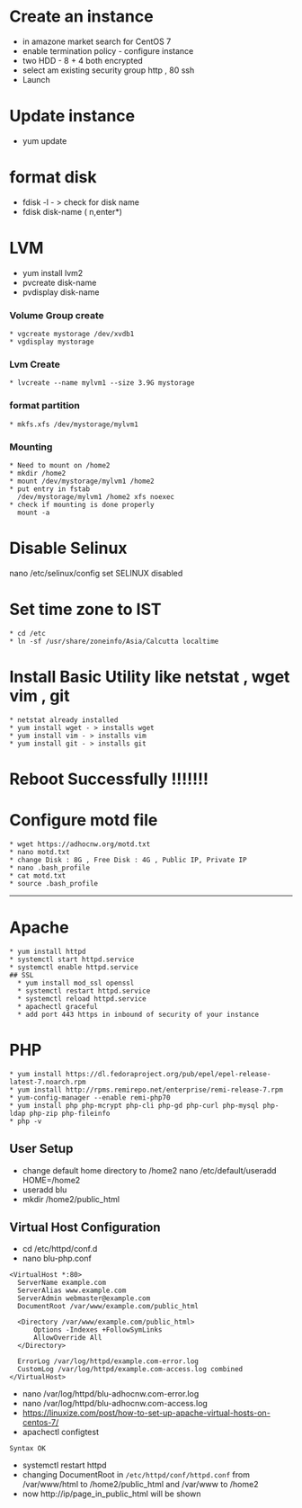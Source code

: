 # Create an instance
  * in amazone market search for CentOS 7
  * enable termination policy - configure instance
  * two HDD - 8 + 4 both encrypted
  * select am existing security group http , 80 ssh
  * Launch
# Update instance
  * yum update
# format disk
  * fdisk -l - > check for disk name
  *  fdisk disk-name ( n,enter*)
# LVM
  * yum install lvm2
  * pvcreate disk-name
  * pvdisplay disk-name
  ### Volume Group create
    * vgcreate mystorage /dev/xvdb1
    * vgdisplay mystorage

  ### Lvm Create
    * lvcreate --name mylvm1 --size 3.9G mystorage
  ### format partition
    * mkfs.xfs /dev/mystorage/mylvm1
  ### Mounting
    * Need to mount on /home2
    * mkdir /home2
    * mount /dev/mystorage/mylvm1 /home2
    * put entry in fstab
      /dev/mystorage/mylvm1 /home2 xfs noexec
    * check if mounting is done properly
      mount -a
  # Disable Selinux
   nano /etc/selinux/config
   set SELINUX disabled
  # Set time zone to IST
    * cd /etc
    * ln -sf /usr/share/zoneinfo/Asia/Calcutta localtime
  # Install Basic Utility like netstat , wget vim , git
    * netstat already installed
    * yum install wget - > installs wget
    * yum install vim - > installs vim
    * yum install git - > installs git
  # Reboot Successfully !!!!!!!
  # Configure motd file
    * wget https://adhocnw.org/motd.txt
    * nano motd.txt
    * change Disk : 8G , Free Disk : 4G , Public IP, Private IP
    * nano .bash_profile
    * cat motd.txt
    * source .bash_profile
  ------
  # Apache
    * yum install httpd
    * systemctl start httpd.service
    * systemctl enable httpd.service
    ## SSL
      * yum install mod_ssl openssl
      * systemctl restart httpd.service
      * systemctl reload httpd.service
      * apachectl graceful
      * add port 443 https in inbound of security of your instance
  # PHP
    * yum install https://dl.fedoraproject.org/pub/epel/epel-release-latest-7.noarch.rpm
    * yum install http://rpms.remirepo.net/enterprise/remi-release-7.rpm
    * yum-config-manager --enable remi-php70
    * yum install php php-mcrypt php-cli php-gd php-curl php-mysql php-ldap php-zip php-fileinfo
    * php -v

## User Setup
  * change default home directory to /home2
    nano /etc/default/useradd
    HOME=/home2
  * useradd blu
  * mkdir /home2/public_html

## Virtual Host Configuration
  * cd /etc/httpd/conf.d
  * nano blu-php.conf
  ```
  <VirtualHost *:80>
    ServerName example.com
    ServerAlias www.example.com
    ServerAdmin webmaster@example.com
    DocumentRoot /var/www/example.com/public_html

    <Directory /var/www/example.com/public_html>
        Options -Indexes +FollowSymLinks
        AllowOverride All
    </Directory>

    ErrorLog /var/log/httpd/example.com-error.log
    CustomLog /var/log/httpd/example.com-access.log combined
</VirtualHost>
```
  * nano /var/log/httpd/blu-adhocnw.com-error.log
  * nano /var/log/httpd/blu-adhocnw.com-access.log
  * https://linuxize.com/post/how-to-set-up-apache-virtual-hosts-on-centos-7/
  * apachectl configtest
  ```
  Syntax OK
  ```
  * systemctl restart httpd
  * changing DocumentRoot in ```/etc/httpd/conf/httpd.conf``` from
  /var/www/html to /home2/public_html and
  /var/www to /home2
  * now http://ip/page_in_public_html will be shown
  
